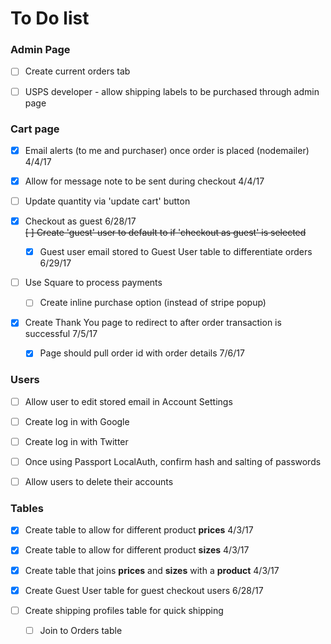 # To Do list

### Admin Page

- [ ] Create current orders tab

- [ ] USPS developer - allow shipping labels to be purchased through admin page


### Cart page

- [x] Email alerts (to me and purchaser) once order is placed (nodemailer) 4/4/17

- [x] Allow for message note to be sent during checkout 4/4/17

- [ ] Update quantity via 'update cart' button

- [x] Checkout as guest 6/28/17 <br>
  <strike> [ ] Create 'guest' user to default to if 'checkout as guest' is selected </strike>
  - [x] Guest user email stored to Guest User table to differentiate orders 6/29/17

- [ ] Use Square to process payments
  - [ ] Create inline purchase option (instead of stripe popup)

- [x] Create Thank You page to redirect to after order transaction is successful 7/5/17
  - [x] Page should pull order id with order details 7/6/17


### Users

- [ ] Allow user to edit stored email in Account Settings

- [ ] Create log in with Google

- [ ] Create log in with Twitter

- [ ] Once using Passport LocalAuth, confirm hash and salting of passwords

- [ ] Allow users to delete their accounts


### Tables

- [x] Create table to allow for different product **prices** 4/3/17

- [x] Create table to allow for different product **sizes** 4/3/17

- [x] Create table that joins **prices** and **sizes** with a **product** 4/3/17

- [x] Create Guest User table for guest checkout users 6/28/17

- [ ] Create shipping profiles table for quick shipping
  - [ ] Join to Orders table
